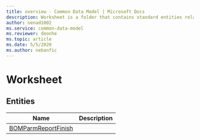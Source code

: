 ```yaml
---
title: overview - Common Data Model | Microsoft Docs
description: Worksheet is a folder that contains standard entities related to the Common Data Model.
author: nenad1002
ms.service: common-data-model
ms.reviewer: deonhe
ms.topic: article
ms.date: 5/5/2020
ms.author: nebanfic
---
```


# Worksheet


## Entities

|Name|Description|
|---|---|
|[BOMParmReportFinish](BOMParmReportFinish.md)||
